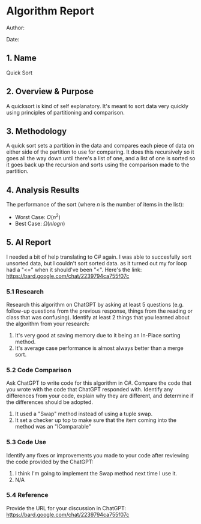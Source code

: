 # Algorithm Report

Author: 

Date: 

## 1. Name

Quick Sort

## 2. Overview & Purpose
A quicksort is kind of self explanatory. It's meant to sort data very quickly using principles of partitioning and comparison. 

## 3. Methodology
A quick sort sets a partition in the data and compares each piece of data on either side of the partition to use for comparing. It does this recursively so it goes all the way down until there's a list of one, and a list of one is sorted so it goes back up the recursion and sorts using the comparison made to the partition. 

## 4. Analysis Results

The performance of the sort (where $n$ is the number of items in the list):

* Worst Case: $O(n^2)$
* Best Case: $\Omega(n log n)$

## 5. AI Report
I needed a bit of help translating to C# again. I was able to succesfully sort unsorted data, but I couldn't sort sorted data. as it turned out my for loop had a "<=" when it should've been "<". Here's the link: 
https://bard.google.com/chat/2239794ca755f07c 

### 5.1 Research

Research this algorithm on ChatGPT by asking at least 5 questions (e.g. follow-up questions from the previous response, things from the reading or class that was confusing).  Identify at least 2 things that you learned about the algorithm from your research:

1. It's very good at saving memory due to it being an In-Place sorting method. 
2. It's average case performance is almost always better than a merge sort. 

### 5.2 Code Comparison

Ask ChatGPT to write code for this algorithm in C#.  Compare the code that you wrote with the code that ChatGPT responded with.  Identify any differences from your code, explain why they are different, and determine if the differences should be adopted.

1. It used a "Swap" method instead of using a tuple swap. 
2. It set a checker up top to make sure that the item coming into the method was an "IComparable" 

### 5.3 Code Use

Identify any fixes or improvements you made to your code after reviewing the code provided by the ChatGPT:

1. I think I'm going to implement the Swap method next time I use it. 
2.  N/A

### 5.4 Reference

Provide the URL for your discussion in ChatGPT:
https://bard.google.com/chat/2239794ca755f07c
